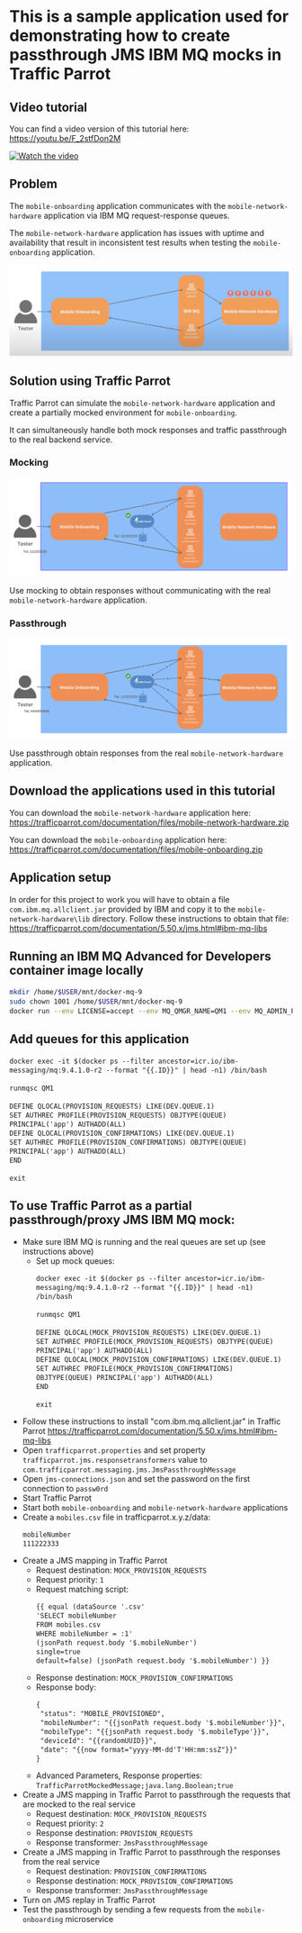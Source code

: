 # This is a sample application used for demonstrating how to create passthrough JMS IBM MQ mocks in Traffic Parrot

## Video tutorial

You can find a video version of this tutorial here: https://youtu.be/F_2stfDon2M

[![Watch the video](https://img.youtube.com/vi/F_2stfDon2M/maxresdefault.jpg)](https://youtu.be/F_2stfDon2M)

## Problem
The ```mobile-onboarding``` application communicates with the ```mobile-network-hardware``` application via IBM MQ request-response queues.

The ```mobile-network-hardware``` application has issues with uptime and availability that result in inconsistent test results when testing the ```mobile-onboarding``` application.

![Problem](problem.png)

## Solution using Traffic Parrot
Traffic Parrot can simulate the ```mobile-network-hardware``` application
and create a partially mocked environment for ```mobile-onboarding```.

It can simultaneously handle both mock responses and traffic passthrough to the real backend service.

### Mocking
![Solution using Traffic Parrot](mocked.png)

Use mocking to obtain responses without communicating with the real ```mobile-network-hardware``` application.

### Passthrough
![Solution using Traffic Parrot](passthrough.png)

Use passthrough obtain responses from the real ```mobile-network-hardware``` application.

## Download the applications used in this tutorial
You can download the ```mobile-network-hardware``` application here: https://trafficparrot.com/documentation/files/mobile-network-hardware.zip

You can download the ```mobile-onboarding``` application here: https://trafficparrot.com/documentation/files/mobile-onboarding.zip 


## Application setup
In order for this project to work you will have to obtain a file ```com.ibm.mq.allclient.jar```
provided by IBM and copy it to the ```mobile-network-hardware\lib``` directory.
Follow these instructions to obtain that file: https://trafficparrot.com/documentation/5.50.x/jms.html#ibm-mq-libs

## Running an IBM MQ Advanced for Developers container image locally
```bash
mkdir /home/$USER/mnt/docker-mq-9
sudo chown 1001 /home/$USER/mnt/docker-mq-9
docker run --env LICENSE=accept --env MQ_QMGR_NAME=QM1 --env MQ_ADMIN_PASSWORD=passw0rd --env MQ_APP_PASSWORD=passw0rd --volume /home/$USER/mnt/docker-mq-9:/mnt/mqm --publish 1414:1414 --publish 9443:9443 --detach icr.io/ibm-messaging/mq:9.4.1.0-r2
```

## Add queues for this application 
```
docker exec -it $(docker ps --filter ancestor=icr.io/ibm-messaging/mq:9.4.1.0-r2 --format "{{.ID}}" | head -n1) /bin/bash

runmqsc QM1

DEFINE QLOCAL(PROVISION_REQUESTS) LIKE(DEV.QUEUE.1)
SET AUTHREC PROFILE(PROVISION_REQUESTS) OBJTYPE(QUEUE) PRINCIPAL('app') AUTHADD(ALL)
DEFINE QLOCAL(PROVISION_CONFIRMATIONS) LIKE(DEV.QUEUE.1)
SET AUTHREC PROFILE(PROVISION_CONFIRMATIONS) OBJTYPE(QUEUE) PRINCIPAL('app') AUTHADD(ALL)
END

exit
```

## To use Traffic Parrot as a partial passthrough/proxy JMS IBM MQ mock:

* Make sure IBM MQ is running and the real queues are set up (see instructions above)
  * Set up mock queues:
      ```
      docker exec -it $(docker ps --filter ancestor=icr.io/ibm-messaging/mq:9.4.1.0-r2 --format "{{.ID}}" | head -n1) /bin/bash
      
      runmqsc QM1
        
      DEFINE QLOCAL(MOCK_PROVISION_REQUESTS) LIKE(DEV.QUEUE.1)
      SET AUTHREC PROFILE(MOCK_PROVISION_REQUESTS) OBJTYPE(QUEUE) PRINCIPAL('app') AUTHADD(ALL)
      DEFINE QLOCAL(MOCK_PROVISION_CONFIRMATIONS) LIKE(DEV.QUEUE.1)
      SET AUTHREC PROFILE(MOCK_PROVISION_CONFIRMATIONS) OBJTYPE(QUEUE) PRINCIPAL('app') AUTHADD(ALL)
      END
        
      exit
      ```
* Follow these instructions to install "com.ibm.mq.allclient.jar" in Traffic Parrot https://trafficparrot.com/documentation/5.50.x/jms.html#ibm-mq-libs
* Open ```trafficparrot.properties``` and set property ```trafficparrot.jms.responsetransformers``` value to ```com.trafficparrot.messaging.jms.JmsPassthroughMessage```
* Open ```jms-connections.json``` and set the password on the first connection to ```passw0rd```
* Start Traffic Parrot
* Start both ```mobile-onboarding``` and ```mobile-network-hardware``` applications
* Create a ```mobiles.csv``` file in trafficparrot.x.y.z/data:
  ```
  mobileNumber
  111222333
  ```
* Create a JMS mapping in Traffic Parrot
  * Request destination: ```MOCK_PROVISION_REQUESTS```
  * Request priority: ```1```
  * Request matching script:
       ```
       {{ equal (dataSource '.csv'
       'SELECT mobileNumber
       FROM mobiles.csv
       WHERE mobileNumber = :1'
       (jsonPath request.body '$.mobileNumber')
       single=true
       default=false) (jsonPath request.body '$.mobileNumber') }}
       ```
  * Response destination: ```MOCK_PROVISION_CONFIRMATIONS```
  * Response body:
     ```
     {
      "status": "MOBILE_PROVISIONED",
      "mobileNumber": "{{jsonPath request.body '$.mobileNumber'}}",
      "mobileType": "{{jsonPath request.body '$.mobileType'}}",
      "deviceId": "{{randomUUID}}",
      "date": "{{now format="yyyy-MM-dd'T'HH:mm:ssZ"}}"
     }
    ```
  * Advanced Parameters, Response properties: ```TrafficParrotMockedMessage;java.lang.Boolean;true```
* Create a JMS mapping in Traffic Parrot to passthrough the requests that are mocked to the real service
  * Request destination: ```MOCK_PROVISION_REQUESTS```
  * Request priority: ```2```
  * Response destination: ```PROVISION_REQUESTS```
  * Response transformer: ```JmsPassthroughMessage```
* Create a JMS mapping in Traffic Parrot to passthrough the responses from the real service
  * Request destination: ```PROVISION_CONFIRMATIONS```
  * Response destination: ```MOCK_PROVISION_CONFIRMATIONS```
  * Response transformer: ```JmsPassthroughMessage```
* Turn on JMS replay in Traffic Parrot
* Test the passthrough by sending a few requests from the ```mobile-onboarding``` microservice
